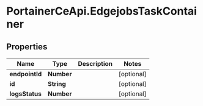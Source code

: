 # PortainerCeApi.EdgejobsTaskContainer

## Properties
Name | Type | Description | Notes
------------ | ------------- | ------------- | -------------
**endpointId** | **Number** |  | [optional] 
**id** | **String** |  | [optional] 
**logsStatus** | **Number** |  | [optional] 


